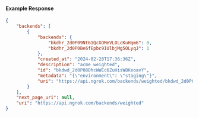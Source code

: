 <!-- Code generated for API Clients. DO NOT EDIT. -->

#### Example Response

```json
{
	"backends": [
		{
			"backends": {
				"bkdhr_2d0P09Nt61QcXOMeVLOLcKuHqm6": 0,
				"bkdhr_2d0P0Be6fEpbc9IUlbjMg5OLyqJ": 1
			},
			"created_at": "2024-02-28T17:36:36Z",
			"description": "acme weighted",
			"id": "bkdwd_2d0P08DhcWWEc6ZuHisWBKeoavY",
			"metadata": "{\"environment\": \"staging\"}",
			"uri": "https://api.ngrok.com/backends/weighted/bkdwd_2d0P08DhcWWEc6ZuHisWBKeoavY"
		}
	],
	"next_page_uri": null,
	"uri": "https://api.ngrok.com/backends/weighted"
}
```
